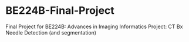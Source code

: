 # BE224B-Final-Project
Final Project for BE224B: Advances in Imaging Informatics
Project: CT Bx Needle Detection (and segmentation)
